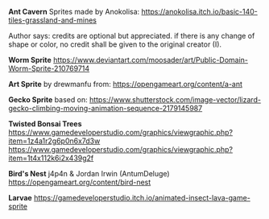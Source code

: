 **Ant Cavern** 
Sprites made by Anokolisa:
https://anokolisa.itch.io/basic-140-tiles-grassland-and-mines

Author says:
credits are optional but appreciated.
if there is any change of shape or color, no credit shall be given to the original creator (I).



**Worm Sprite**
https://www.deviantart.com/moosader/art/Public-Domain-Worm-Sprite-210769714



**Art Sprite**
by drewmanfu
from: https://opengameart.org/content/a-ant



**Gecko Sprite**
based on:
https://www.shutterstock.com/image-vector/lizard-gecko-climbing-moving-animation-sequence-2179145987



**Twisted Bonsai Trees**
https://www.gamedeveloperstudio.com/graphics/viewgraphic.php?item=1z4a1r2g6p0n6x7d3w
https://www.gamedeveloperstudio.com/graphics/viewgraphic.php?item=1t4x112k6i2x439g2f



**Bird's Nest**
j4p4n & Jordan Irwin (AntumDeluge)
https://opengameart.org/content/bird-nest


**Larvae**
https://gamedeveloperstudio.itch.io/animated-insect-lava-game-sprite